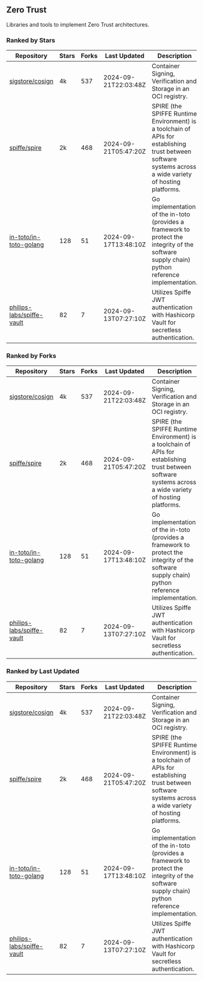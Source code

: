 ## Zero Trust

Libraries and tools to implement Zero Trust architectures.

### Ranked by Stars

| Repository | Stars | Forks | Last Updated | Description | 
|------------|-------|-------|--------------|-------------|
| [sigstore/cosign](https://github.com/sigstore/cosign) | 4k | 537 | 2024-09-21T22:03:48Z |  Container Signing, Verification and Storage in an OCI registry. |
| [spiffe/spire](https://github.com/spiffe/spire) | 2k | 468 | 2024-09-21T05:47:20Z |  SPIRE (the SPIFFE Runtime Environment) is a toolchain of APIs for establishing trust between software systems across a wide variety of hosting platforms. |
| [in-toto/in-toto-golang](https://github.com/in-toto/in-toto-golang) | 128 | 51 | 2024-09-17T13:48:10Z |  Go implementation of the in-toto (provides a framework to protect the integrity of the software supply chain) python reference implementation. |
| [philips-labs/spiffe-vault](https://github.com/philips-labs/spiffe-vault) | 82 | 7 | 2024-09-13T07:27:10Z |  Utilizes Spiffe JWT authentication with Hashicorp Vault for secretless authentication. |

### Ranked by Forks

| Repository | Stars | Forks | Last Updated | Description | 
|------------|-------|-------|--------------|-------------|
| [sigstore/cosign](https://github.com/sigstore/cosign) | 4k | 537 | 2024-09-21T22:03:48Z |  Container Signing, Verification and Storage in an OCI registry. |
| [spiffe/spire](https://github.com/spiffe/spire) | 2k | 468 | 2024-09-21T05:47:20Z |  SPIRE (the SPIFFE Runtime Environment) is a toolchain of APIs for establishing trust between software systems across a wide variety of hosting platforms. |
| [in-toto/in-toto-golang](https://github.com/in-toto/in-toto-golang) | 128 | 51 | 2024-09-17T13:48:10Z |  Go implementation of the in-toto (provides a framework to protect the integrity of the software supply chain) python reference implementation. |
| [philips-labs/spiffe-vault](https://github.com/philips-labs/spiffe-vault) | 82 | 7 | 2024-09-13T07:27:10Z |  Utilizes Spiffe JWT authentication with Hashicorp Vault for secretless authentication. |

### Ranked by Last Updated

| Repository | Stars | Forks | Last Updated | Description | 
|------------|-------|-------|--------------|-------------|
| [sigstore/cosign](https://github.com/sigstore/cosign) | 4k | 537 | 2024-09-21T22:03:48Z |  Container Signing, Verification and Storage in an OCI registry. |
| [spiffe/spire](https://github.com/spiffe/spire) | 2k | 468 | 2024-09-21T05:47:20Z |  SPIRE (the SPIFFE Runtime Environment) is a toolchain of APIs for establishing trust between software systems across a wide variety of hosting platforms. |
| [in-toto/in-toto-golang](https://github.com/in-toto/in-toto-golang) | 128 | 51 | 2024-09-17T13:48:10Z |  Go implementation of the in-toto (provides a framework to protect the integrity of the software supply chain) python reference implementation. |
| [philips-labs/spiffe-vault](https://github.com/philips-labs/spiffe-vault) | 82 | 7 | 2024-09-13T07:27:10Z |  Utilizes Spiffe JWT authentication with Hashicorp Vault for secretless authentication. |

